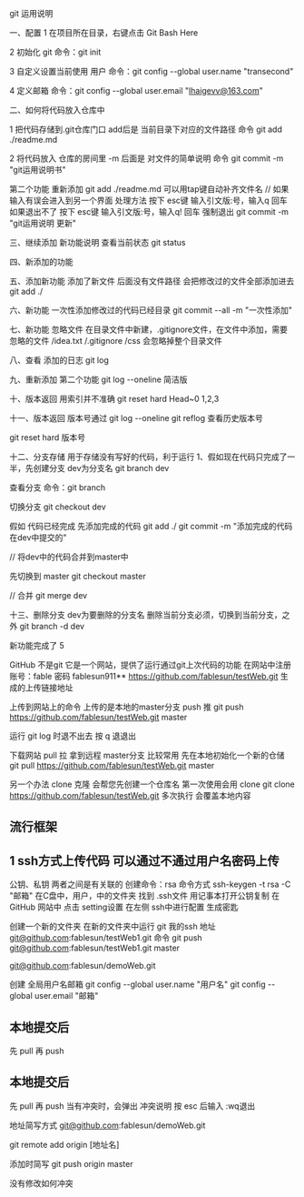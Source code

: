 git 运用说明

一、配置
1 在项目所在目录，右键点击 Git Bash Here

2 初始化 git 命令：git init

3 自定义设置当前使用 用户
命令：git config --global user.name "transecond"

4 定义邮箱
命令：git config --global user.email "lhaigevv@163.com"

二、如何将代码放入仓库中

1 把代码存储到.git仓库门口  add后是 当前目录下对应的文件路径
命令 git add ./readme.md

2 将代码放入 仓库的房间里 -m 后面是 对文件的简单说明
命令 git commit -m "git运用说明书"

第二个功能 重新添加
git add ./readme.md  可以用tap键自动补齐文件名
// 如果 输入有误会进入到另一个界面
处理方法 按下 esc键 输入引文版:号，输入q 回车
如果退出不了 按下 esc键 输入引文版:号，输入q! 回车  强制退出
git commit -m "git运用说明 更新"

三、继续添加 新功能说明
查看当前状态
git status

四、新添加的功能

五、添加新功能 添加了新文件 后面没有文件路径 会把修改过的文件全部添加进去
git add ./

六、新功能 一次性添加修改过的代码已经目录
git commit --all -m "一次性添加"

七、新功能 忽略文件
在目录文件中新建，.gitignore文件，在文件中添加，需要忽略的文件
/idea.txt
/.gitignore
/css 会忽略掉整个目录文件

八、查看 添加的日志
git log

九、重新添加 第二个功能
git log --oneline 简洁版

十、版本返回  用索引并不准确
git reset hard Head~0  1,2,3

十一、版本返回 版本号通过 git log --oneline
      git reflog 查看历史版本号

git reset hard 版本号

十二、分支存储 用于存储没有写好的代码，利于运行
1、假如现在代码只完成了一半，先创建分支  dev为分支名
git branch dev

查看分支
命令：git branch

切换分支
git checkout dev

假如 代码已经完成
先添加完成的代码
git add ./
git commit -m "添加完成的代码 在dev中提交的"

// 将dev中的代码合并到master中

先切换到 master
git checkout master

// 合并
git merge dev

十三、删除分支 dev为要删除的分支名  删除当前分支必须，切换到当前分支，之外
git branch -d dev

新功能完成了 5

GitHub
不是git 它是一个网站，提供了运行通过git上次代码的功能
在网站中注册
账号：fable
密码 fablesun911**
https://github.com/fablesun/testWeb.git 生成的上传链接地址

上传到网站上的命令  上传的是本地的master分支   push 推
git push https://github.com/fablesun/testWeb.git master

运行 git log 时退不出去 按 q 退退出

下载网站  pull 拉   拿到远程 master分支  比较常用
先在本地初始化一个新的仓储
git pull https://github.com/fablesun/testWeb.git master

另一个办法 clone 克隆 会帮您先创建一个仓库名  第一次使用会用 clone
git clone https://github.com/fablesun/testWeb.git
多次执行 会覆盖本地内容

## 流行框架
## 1 ssh方式上传代码 可以通过不通过用户名密码上传
公钥、私钥  两者之间是有关联的
创建命令：rsa 命令方式
ssh-keygen -t rsa -C "邮箱"
在C盘中，用户，中的文件夹 找到 .ssh文件 用记事本打开公钥复制
在 GitHub 网站中 点击 setting设置 在左侧 ssh中进行配置 生成密匙

创建一个新的文件夹 在新的文件夹中运行 git
我的ssh 地址
git@github.com:fablesun/testWeb1.git
命令
git push git@github.com:fablesun/testWeb1.git master

git@github.com:fablesun/demoWeb.git

创建 全局用户名邮箱
git config --global user.name "用户名"
git config --global user.email "邮箱"

## 本地提交后
先 pull 再 push

## 本地提交后
先 pull 再 push
当有冲突时，会弹出 冲突说明 按 esc 后输入 :wq退出


地址简写方式 git@github.com:fablesun/demoWeb.git

git remote add origin [地址名]

添加时简写
git push origin master

没有修改如何冲突



